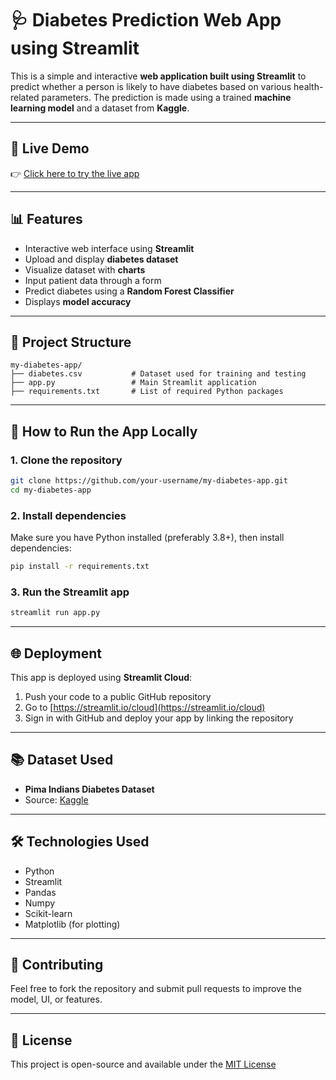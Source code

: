 # 🩺 Diabetes Prediction Web App using Streamlit

This is a simple and interactive **web application built using Streamlit** to predict whether a person is likely to have diabetes based on various health-related parameters. The prediction is made using a trained **machine learning model** and a dataset from **Kaggle**.

---

## 🚀 Live Demo

👉 [Click here to try the live app](https://my-diabetes-app-i5vvpdkkldhmrt9tnzygph.streamlit.app/)  

---

## 📊 Features

- Interactive web interface using **Streamlit**
- Upload and display **diabetes dataset**
- Visualize dataset with **charts**
- Input patient data through a form
- Predict diabetes using a **Random Forest Classifier**
- Displays **model accuracy**

---

## 📂 Project Structure

```
my-diabetes-app/
├── diabetes.csv           # Dataset used for training and testing
├── app.py                 # Main Streamlit application
├── requirements.txt       # List of required Python packages
```

---

## 🔧 How to Run the App Locally

### 1. Clone the repository

```bash
git clone https://github.com/your-username/my-diabetes-app.git
cd my-diabetes-app
```

### 2. Install dependencies

Make sure you have Python installed (preferably 3.8+), then install dependencies:

```bash
pip install -r requirements.txt
```

### 3. Run the Streamlit app

```bash
streamlit run app.py
```

---

## 🌐 Deployment

This app is deployed using **Streamlit Cloud**:

1. Push your code to a public GitHub repository
2. Go to [https://streamlit.io/cloud](https://streamlit.io/cloud)
3. Sign in with GitHub and deploy your app by linking the repository

---

## 📚 Dataset Used

- **Pima Indians Diabetes Dataset**
- Source: [Kaggle](https://www.kaggle.com/datasets/uciml/pima-indians-diabetes-database)

---

## 🛠️ Technologies Used

- Python
- Streamlit
- Pandas
- Numpy
- Scikit-learn
- Matplotlib (for plotting)

---

## 🤝 Contributing

Feel free to fork the repository and submit pull requests to improve the model, UI, or features.

---

## 📜 License

This project is open-source and available under the [MIT License](LICENSE)
